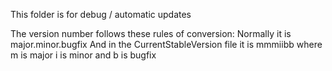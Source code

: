 This folder is for debug / automatic updates

The version number follows these rules of conversion:
Normally it is major.minor.bugfix
And in the CurrentStableVersion file it is
mmmiibb
where m is major
i is minor
and b is bugfix